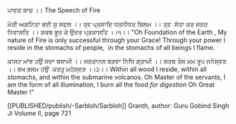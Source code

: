 ਪਾਵਕ ਬਾਚ ।।
The Speech of Fire

ਮੇਰੀ ਅਗਨਿਤਾ ਭਈ ਸੁ ਸਫਲ ।। ਤ੍ਵ ਪ੍ਰਸਾਦਿ ਧਰਨੀਧਰ ਬਿਲਮ ।। 
ਤ੍ਵ  ਸੱਤਾ ਕਰ ਜਠਰ ਨਿਵਾਸਤਿ ।। ਸਰਬ ਭੂਤ ਕੇ ਉਦਰ ਪ੍ਰਕਾਸਤਿ ।।੧।।
"Oh Foundation of the Earth , My nature of Fire is only successful through your Grace! Through your power I reside in the stomachs of people,  in the stomachs of all beings I flame.

ਕਾਸਟ ਮਾਂਝ ਹਉਂ ਸਦਾ ਬਸਾਮੀ ।। ਜਠਰਾਨਲ ਬੜਵਾ ਨਿਧਿ ਗ੍ਰਾਮੀ ।। 
ਸਰਬ ਤੇਜ ਮਮ ਰੂਪ ਜਨੇਸ੍ਵਰ ।। ਭਖ ਭਸਮ ਹਉਂ  ਕਰਤੁ ਮਹੇਸ੍ਵਰ ।।੨।।
Within all wood I reside, within all stomachs, and within the submarine volcanos. Oh Master of the servants, I am the form of all illumination, I burn all the food *for digestion* Oh Great Master !"

[[PUBLISHED/publish/-Sarbloh/Sarbloh]] Granth, author: Guru Gobind Singh Ji
Volume II, page 721
